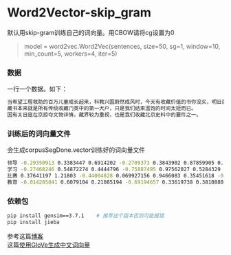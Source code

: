 # Word2Vector-skip_gram
默认用skip-gram训练自己的词向量。用CBOW请将cg设置为0
>model = word2vec.Word2Vec(sentences, size=50, sg=1, window=10, min_count=5, workers=4, iter=5)
### 数据
一行一个数据。如下：
```bash
当希望工程救助的百万儿童成长起来，科教兴国蔚然成风时，今天有收藏价值的书你没买，明日就叫你悔不当初！
藏书本来就是所有传统收藏门类中的第一大户，只是我们结束温饱的时间太短而已。
因有关日寇在京掠夺文物详情，藏界较为重视，也是我们收藏北京史料中的要件之一。
```
### 训练后的词向量文件
会生成corpusSegDone.vector训练好的词向量文件
```bash
领导 -0.29350913 0.3383447 0.6914202 -0.2709373 0.3843902 0.87859905 0.49312145 ...
学习 -0.27468246 0.54872274 0.4444796 -0.75887495 0.97562027 0.5284329 0.30799964 ...
比赛 0.37641197 1.21803 -0.44004828 0.069927156 0.9466083 0.35451618 -0.053610377 ...
教育 -0.014285841 0.6079104 0.21085194 -0.69194657 0.33619738 0.38108802 0.14272486 ...
````
### 依赖包
```bash
pip install gensim==3.7.1    # 推荐这个版本否则可能报错
pip install jieba
```

参考这篇[博客](https://blog.csdn.net/qq_42491242/article/details/104782989)   
这篇[使用GloVe生成中文词向量](https://blog.csdn.net/weixin_40952784/article/details/100729036)
